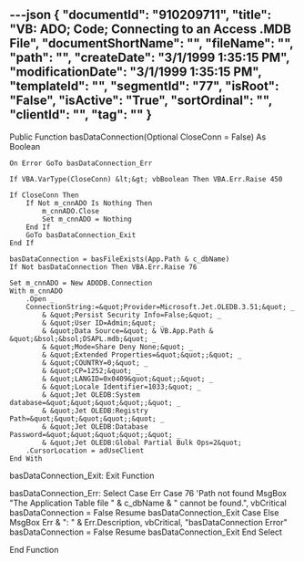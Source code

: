 ---json
{
  "documentId": "910209711",
  "title": "VB: ADO; Code; Connecting to an Access .MDB File",
  "documentShortName": "",
  "fileName": "",
  "path": "",
  "createDate": "3/1/1999 1:35:15 PM",
  "modificationDate": "3/1/1999 1:35:15 PM",
  "templateId": "",
  "segmentId": "77",
  "isRoot": "False",
  "isActive": "True",
  "sortOrdinal": "",
  "clientId": "",
  "tag": ""
}
---

Public Function basDataConnection(Optional CloseConn = False) As Boolean
    
    On Error GoTo basDataConnection_Err
    
    If VBA.VarType(CloseConn) &lt;&gt; vbBoolean Then VBA.Err.Raise 450
    
    If CloseConn Then
        If Not m_cnnADO Is Nothing Then
            m_cnnADO.Close
            Set m_cnnADO = Nothing
        End If
        GoTo basDataConnection_Exit
    End If
    
    basDataConnection = basFileExists(App.Path & c_dbName)
    If Not basDataConnection Then VBA.Err.Raise 76
    
    Set m_cnnADO = New ADODB.Connection
    With m_cnnADO
        .Open _
        ConnectionString:=&quot;Provider=Microsoft.Jet.OLEDB.3.51;&quot; _
            & &quot;Persist Security Info=False;&quot; _
            & &quot;User ID=Admin;&quot; _
            & &quot;Data Source=&quot; & VB.App.Path & &quot;&bsol;&bsol;DSAPL.mdb;&quot; _
            & &quot;Mode=Share Deny None;&quot; _
            & &quot;Extended Properties=&quot;&quot;;&quot; _
            & &quot;COUNTRY=0;&quot; _
            & &quot;CP=1252;&quot; _
            & &quot;LANGID=0x0409&quot;&quot;;&quot; _
            & &quot;Locale Identifier=1033;&quot; _
            & &quot;Jet OLEDB:System database=&quot;&quot;&quot;&quot;;&quot; _
            & &quot;Jet OLEDB:Registry Path=&quot;&quot;&quot;&quot;;&quot; _
            & &quot;Jet OLEDB:Database Password=&quot;&quot;&quot;&quot;;&quot; _
            & &quot;Jet OLEDB:Global Partial Bulk Ops=2&quot;
        .CursorLocation = adUseClient
    End With
basDataConnection_Exit:
    Exit Function
    
basDataConnection_Err:
    Select Case Err
        Case 76 'Path not found
            MsgBox &quot;The Application Table file &quot; & c_dbName & &quot; cannot be found.&quot;, vbCritical
            basDataConnection = False
            Resume basDataConnection_Exit
        Case Else
            MsgBox Err & &quot;: &quot; & Err.Description, vbCritical, &quot;basDataConnection Error&quot;
            basDataConnection = False
            Resume basDataConnection_Exit
    End Select
    
End Function

